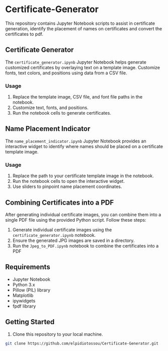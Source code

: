 # Certificate-Generator

This repository contains Jupyter Notebook scripts to assist in certificate generation, identify the placement of names on certificates and convert the certificates to pdf.

## Certificate Generator

The `certificate_generator.ipynb` Jupyter Notebook helps generate customized certificates by overlaying text on a template image. Customize fonts, text colors, and positions using data from a CSV file.

### Usage

1. Replace the template image, CSV file, and font file paths in the notebook.
2. Customize text, fonts, and positions.
3. Run the notebook cells to generate certificates.

## Name Placement Indicator

The `name_placement_indicator.ipynb` Jupyter Notebook provides an interactive widget to identify where names should be placed on a certificate template image.

### Usage

1. Replace the path to your certificate template image in the notebook.
2. Run the notebook cells to open the interactive widget.
3. Use sliders to pinpoint name placement coordinates.

## Combining Certificates into a PDF

After generating individual certificate images, you can combine them into a single PDF file using the provided Python script. Follow these steps:

1. Generate individual certificate images using the `certificate_generator.ipynb` notebook.
2. Ensure the generated JPG images are saved in a directory.
3. Run the `Jpeg_to_PDF.ipynb` notebook to combine the certificates into a PDF

## Requirements

- Jupyter Notebook
- Python 3.x
- Pillow (PIL) library
- Matplotlib
- ipywidgets
- fpdf library

## Getting Started

1. Clone this repository to your local machine.

```bash
git clone https://github.com/elpidiotossou/Certificate-Generator.git

